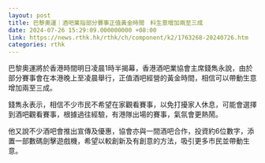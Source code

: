 ```yaml
---
layout: post
title: 巴黎奧運｜酒吧業指部分賽事正值黃金時間　料生意增加兩至三成
date: 2024-07-26 15:29:09.000000000 +08:00
link: https://news.rthk.hk/rthk/ch/component/k2/1763268-20240726.htm
categories: rthk
---
```


巴黎奧運將於香港時間明日凌晨1時半揭幕，香港酒吧業協會主席錢雋永說，由於部分賽事會在本港晚上至凌晨舉行，正值酒吧經營的黃金時間，相信可以帶動生意增加兩至三成。

錢雋永表示，相信不少市民不希望在家觀看賽事，以免打擾家人休息，可能會選擇到酒吧觀看賽事，根據過往經驗，有港隊出場的賽事，氣氛會更熱鬧。

他又說不少酒吧會推出宣傳及優惠，協會亦與一間酒吧合作，投資約6位數字，添置一部數碼劍擊遊戲機，希望以較創新及有創意的方法，吸引更多市民並帶動生意。
